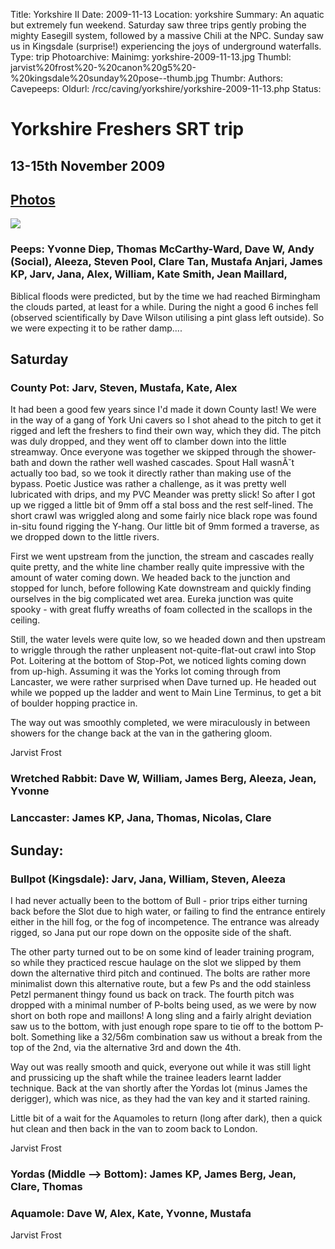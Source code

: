 Title: Yorkshire II
Date: 2009-11-13
Location: yorkshire
Summary: An aquatic but extremely fun weekend. Saturday saw three trips gently probing the mighty Easegill system, followed by a massive Chili at the NPC. Sunday saw us in Kingsdale (surprise!) experiencing the joys of underground waterfalls.
Type: trip
Photoarchive:
Mainimg: yorkshire-2009-11-13.jpg
Thumbl: jarvist%20frost%20-%20canon%20g5%20-%20kingsdale%20sunday%20pose--thumb.jpg
Thumbr:
Authors:
Cavepeeps:
Oldurl: /rcc/caving/yorkshire/yorkshire-2009-11-13.php
Status:

#  Yorkshire Freshers SRT trip 

##  13-15th November 2009

##  [ Photos ](/caving/photo_archive/trips/2009-11-13%20-%20yorkshire/)

[ ![](yorkshire-2009-11-13.jpg) ](/caving/photo_archive/trips/2009-10-02%20-%20yorkshire/)

###  Peeps: Yvonne Diep, Thomas McCarthy-Ward, Dave W, Andy (Social), Aleeza, Steven Pool, Clare Tan, Mustafa Anjari, James KP, Jarv, Jana, Alex, William, Kate Smith, Jean Maillard,

Biblical floods were predicted, but by the time we had reached Birmingham the clouds parted, at least for a while. During the night a good 6 inches fell (observed scientifically by Dave Wilson utilising a pint glass left outside). So we were expecting it to be rather damp....

##  Saturday

###  County Pot: Jarv, Steven, Mustafa, Kate, Alex

It had been a good few years since I'd made it down County last! We were in the way of a gang of York Uni cavers so I shot ahead to the pitch to get it rigged and left the freshers to find their own way, which they did. The pitch was duly dropped, and they went off to clamber down into the little streamway. Once everyone was together we skipped through the shower-bath and down the rather well washed cascades. Spout Hall wasnĂ˘t actually too bad, so we took it directly rather than making use of the bypass. Poetic Justice was rather a challenge, as it was pretty well lubricated with drips, and my PVC Meander was pretty slick! So after I got up we rigged a little bit of 9mm off a stal boss and the rest self-lined. The short crawl was wriggled along and some fairly nice black rope was found in-situ found rigging the Y-hang. Our little bit of 9mm formed a traverse, as we dropped down to the little rivers.

First we went upstream from the junction, the stream and cascades really quite pretty, and the white line chamber really quite impressive with the amount of water coming down. We headed back to the junction and stopped for lunch, before following Kate downstream and quickly finding ourselves in the big complicated wet area. Eureka junction was quite spooky - with great fluffy wreaths of foam collected in the scallops in the ceiling.

Still, the water levels were quite low, so we headed down and then upstream to wriggle through the rather unpleasent not-quite-flat-out crawl into Stop Pot. Loitering at the bottom of Stop-Pot, we noticed lights coming down from up-high. Assuming it was the Yorks lot coming through from Lancaster, we were rather surprised when Dave turned up. He headed out while we popped up the ladder and went to Main Line Terminus, to get a bit of boulder hopping practice in.

The way out was smoothly completed, we were miraculously in between showers for the change back at the van in the gathering gloom.

Jarvist Frost

###  Wretched Rabbit: Dave W, William, James Berg, Aleeza, Jean, Yvonne

###  Lanccaster: James KP, Jana, Thomas, Nicolas, Clare

##  Sunday:

###  Bullpot (Kingsdale): Jarv, Jana, William, Steven, Aleeza

I had never actually been to the bottom of Bull - prior trips either turning back before the Slot due to high water, or failing to find the entrance entirely either in the hill fog, or the fog of incompetence. The entrance was already rigged, so Jana put our rope down on the opposite side of the shaft.

The other party turned out to be on some kind of leader training program, so while they practiced rescue haulage on the slot we slipped by them down the alternative third pitch and continued. The bolts are rather more minimalist down this alternative route, but a few Ps and the odd stainless Petzl permanent thingy found us back on track. The fourth pitch was dropped with a minimal number of P-bolts being used, as we were by now short on both rope and maillons! A long sling and a fairly alright deviation saw us to the bottom, with just enough rope spare to tie off to the bottom P-bolt. Something like a 32/56m combination saw us without a break from the top of the 2nd, via the alternative 3rd and down the 4th.

Way out was really smooth and quick, everyone out while it was still light and prussicing up the shaft while the trainee leaders learnt ladder technique. Back at the van shortly after the Yordas lot (minus James the derigger), which was nice, as they had the van key and it started raining.

Little bit of a wait for the Aquamoles to return (long after dark), then a quick hut clean and then back in the van to zoom back to London.

Jarvist Frost

###  Yordas (Middle --&gt; Bottom): James KP, James Berg, Jean, Clare, Thomas

###  Aquamole: Dave W, Alex, Kate, Yvonne, Mustafa

Jarvist Frost
